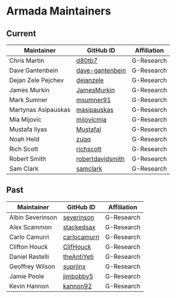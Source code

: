 # Armada Maintainers

## Current

| Maintainer           | GitHub ID                                               | Affiliation |
| -------------------- | ------------------------------------------------------- | ----------- |
| Chris Martin         | [d80tb7](https://github.com/d80tb7)                     | G-Research  |
| Dave Gantenbein      | [dave-gantenbein](https://github.com/dave-gantenbein)   | G-Research  |
| Dejan Zele Pejchev   | [dejanzele](https://github.com/dejanzele)               | G-Research  |
| James Murkin         | [JamesMurkin](https://github.com/JamesMurkin)           | G-Research  |
| Mark Sumner          | [msumner91](https://github.com/msumner91)               | G-Research  |
| Martynas Asipauskas  | [masipauskas](https://github.com/masipauskas)           | G-Research  |
| Mia Mijovic          | [mijovicmia](https://github.com/mijovicmia)             | G-Research  |
| Mustafa Ilyas        | [MustafaI](https://github.com/MustafaI)                 | G-Research  |
| Noah Held            | [zuqq](https://github.com/zuqq)                         | G-Research  |
| Rich Scott           | [richscott](https://github.com/richscott)               | G-Research  |
| Robert Smith         | [robertdavidsmith](https://github.com/robertdavidsmith) | G-Research  |
| Sam Clark            | [samclark](https://github.com/samclark)                 | G-Research  |

## Past

| Maintainer           | GitHub ID                                               | Affiliation |
| -------------------- | ------------------------------------------------------- | ----------- |
| Albin Severinson     | [severinson](https://github.com/severinson)             | G-Research  |
| Alex Scammon         | [stackedsax](https://github.com/stackedsax)             | G-Research  |
| Carlo Camurri        | [carlocamurri](https://github.com/carlocamurri)         | G-Research  |
| Clifton Houck        | [ClifHouck](https://github.com/ClifHouck)               | G-Research  |
| Daniel Rastelli      | [theAntiYeti](https://github.com/theAntiYeti)           | G-Research  |
| Geoffrey Wilson      | [suprjinx](https://github.com/suprjinx)                 | G-Research  |
| Jamie Poole          | [jimbobby5](https://github.com/jimbobby5)               | G-Research  |
| Kevin Hannon         | [kannon92](https://github.com/kannon92)                 | G-Research  |
